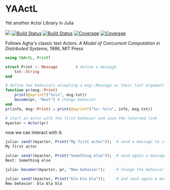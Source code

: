# YAActL

Yet another Actor Library in Julia

[![](https://img.shields.io/badge/docs-dev-blue.svg)](https://pbayer.github.io/YAActL.jl/dev)
[![Build Status](https://travis-ci.com/pbayer/YAActL.jl.svg?branch=master)](https://travis-ci.com/pbayer/YAActL.jl)
[![Build Status](https://ci.appveyor.com/api/projects/status/github/pbayer/YAActL.jl?svg=true)](https://ci.appveyor.com/project/pbayer/YAActL-jl)
[![Coverage](https://codecov.io/gh/pbayer/YAActL.jl/branch/master/graph/badge.svg)](https://codecov.io/gh/pbayer/YAActL.jl)
[![Coverage](https://coveralls.io/repos/github/pbayer/YAActL.jl/badge.svg?branch=master)](https://coveralls.io/github/pbayer/YAActL.jl?branch=master)

Follows Agha's classic text *Actors: A Model of Concurrent Computation in Distributed Systems*, 1986, MIT Press

```julia
using YAActL, Printf

struct Print <: Message        # define a message
    txt::String
end

# define two behaviors accepting a msg::Message as their last argument
function pr(msg::Print)
    print(@sprintf("%s\n", msg.txt))
    become(pr, "Next") # change behavior
end
pr(info, msg::Print) = print(@sprintf("%s: %s\n", info, msg.txt))

# start an actor with the first behavior and save the returned link
myactor = Actor(pr)
```

now we can interact with it:

```julia
julia> send!(myactor, Print("My first actor"));  # send a message to it
My first actor

julia> send!(myactor, Print("Something else"));  # send again a message
Next: Something else

julia> become!(myactor, pr, "New behavior");     # change the behavior to another one

julia> send!(myactor, Print("bla bla bla"));     # and send again a message
New behavior: bla bla bla
```

